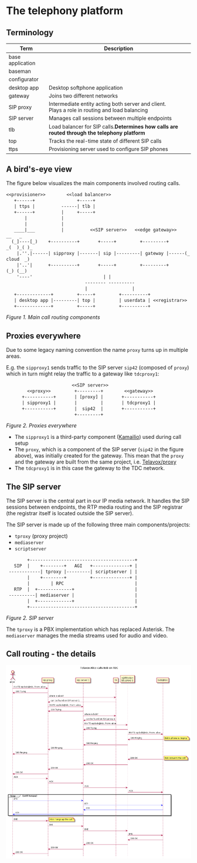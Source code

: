 # The telephony platform

## Terminology

| Term             | Description                                                                                      |
|------------------|--------------------------------------------------------------------------------------------------|
| base application |                                                                                                  |
| baseman          |                                                                                                  |
| configurator     |                                                                                                  |
| desktop app      | Desktop softphone application                                                                    |
| gateway          | Joins two different networks                                                                     |
| SIP proxy        | Intermediate entity acting both server and client.<br>Plays a role in routing and load balancing |
| SIP server       | Manages call sessions between multiple endpoints                                                 |
| tlb              | Load balancer for SIP calls.<b>Determines how calls are routed through the telephony platform    |
| top              | Tracks the real-time state of different SIP calls                                                |
| ttps             | Provisioning server used to configure SIP phones                                                 |


## A bird's-eye view

The figure below visualizes the main components involved routing calls.

```
<<provisioner>>        <<load balancer>>
   +------+                +-----+
   | ttps |          ------| tlb |
   +------+          |     +-----+
       |             |
       |             |
   ____|___          |          <<SIP server>>   <<edge gateway>>      __   _
  (_]----[_)    +----------+       +-----+         +---------+       _(  )_( )_
    |.''.|------| sipproxy |-------| sip |---------| gateway |------(_ cloud  _)
    |'..'|      +----------+       +-----+         +---------+        (_) (__)
    '----'                           | |
                              -------- ----------
                              |                 |
   +-------------+         +-----+         +----------+
   | desktop app |---------| top |         | userdata | <<registrar>>
   +-------------+         +-----+         +----------+

```
*Figure 1. Main call routing components*

## Proxies everywhere

Due to some legacy naming convention the name `proxy` turns up in multiple areas.

E.g. the `sipproxy1` sends traffic to the SIP server `sip42` (composed of
`proxy`) which in turn might relay the traffic to a gateway like `tdcproxy1`:

```
                         <<SIP server>>
        <<proxy>>         +---------+        <<gateway>>
      +-----------+       | [proxy] |       +-----------+
      | sipproxy1 |       |         |       | tdcproxy1 |
      +-----------+       |  sip42  |       +-----------+
                          +---------+
```
*Figure 2. Proxies everywhere*


* The `sipproxy1` is a third-party component ([Kamailio](https://www.kamailio.org))
used during call setup
* The `proxy`, which is a component of the SIP server (`sip42` in the figure
above), was initially created for the gateway. This mean that the `proxy` and
the gateway are built from the same project, i.e.
[Telavox/proxy](https://github.com/Telavox/proxy)
* The `tdcproxy1` is in this case the gateway to the TDC network.


## The SIP server

The SIP server is the central part in our IP media network. It handles the SIP
sessions between endpoints, the RTP media routing and the SIP registrar (the
registrar itself is located outside the SIP server).

The SIP server is made up of the following three main components/projects:
* `tproxy` (proxy project)
* `mediaserver`
* `scriptserver`

```
        +----------------------------------------+
   SIP  |    +--------+   AGI   +--------------+ |
 ------------| tproxy |---------| scriptserver | |
        |    +--------+         +--------------+ |
        |        | RPC                           |
   RTP  |  +-------------+                       |
 ----------| mediaserver |                       |
        |  +-------------+                       |
        +----------------------------------------+

```
*Figure 2. SIP server*


The `tproxy` is a PBX implementation which has replaced Asterisk. The
`mediaserver` manages the media streams used for audio and video.

## Call routing - the details

<img src="images/tvx-calling-ext.png" style="left;" />


